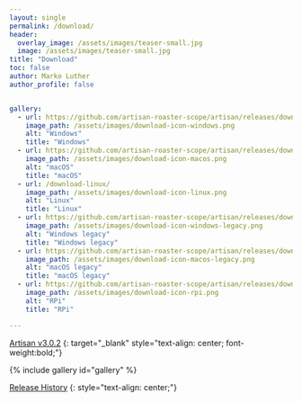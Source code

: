 ```yaml
---
layout: single
permalink: /download/
header:
  overlay_image: /assets/images/teaser-small.jpg
  image: /assets/images/teaser-small.jpg
title: "Download"
toc: false
author: Marko Luther
author_profile: false


gallery:
  - url: https://github.com/artisan-roaster-scope/artisan/releases/download/v3.0.2/artisan-win-3.0.2-setup.exe
    image_path: /assets/images/download-icon-windows.png
    alt: "Windows"
    title: "Windows"
  - url: https://github.com/artisan-roaster-scope/artisan/releases/download/v3.0.2/artisan-mac-3.0.2.dmg
    image_path: /assets/images/download-icon-macos.png
    alt: "macOS"
    title: "macOS"
  - url: /download-linux/
    image_path: /assets/images/download-icon-linux.png
    alt: "Linux"
    title: "Linux"
  - url: https://github.com/artisan-roaster-scope/artisan/releases/download/v3.0.0/artisan-win-legacy-3.0.2-setup.exe
    image_path: /assets/images/download-icon-windows-legacy.png
    alt: "Windows legacy"
    title: "Windows legacy"
  - url: https://github.com/artisan-roaster-scope/artisan/releases/download/v3.0.0/artisan-mac-legacy-3.0.0-legacy.dmg
    image_path: /assets/images/download-icon-macos-legacy.png
    alt: "macOS legacy"
    title: "macOS legacy"
  - url: https://github.com/artisan-roaster-scope/artisan/releases/download/v3.0.0/artisan-linux-3.0.2_raspbian-bookworm.deb
    image_path: /assets/images/download-icon-rpi.png
    alt: "RPi"
    title: "RPi"

---
```


[Artisan v3.0.2](https://github.com/artisan-roaster-scope/artisan/releases/tag/v3.0.2)
{: target="_blank" style="text-align: center; font-weight:bold;"}


{% include gallery id="gallery" %}


[Release History](https://github.com/artisan-roaster-scope/artisan/blob/master/wiki/ReleaseHistory.md)
{: style="text-align: center;"}
